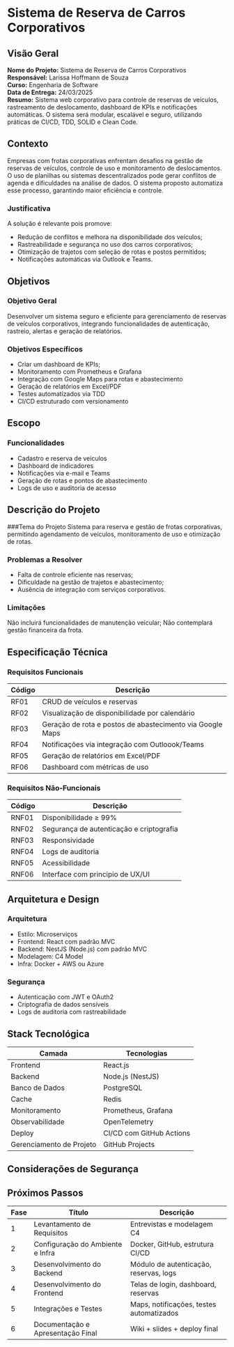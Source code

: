 
# Sistema de Reserva de Carros Corporativos

## Visão Geral

**Nome do Projeto:** Sistema de Reserva de Carros Corporativos  
**Responsável:** Larissa Hoffmann de Souza  
**Curso:** Engenharia de Software  
**Data de Entrega:** 24/03/2025  
**Resumo:** Sistema web corporativo para controle de reservas de veículos, rastreamento de deslocamento, dashboard de KPIs e notificações automáticas. O sistema será modular, escalável e seguro, utilizando práticas de CI/CD, TDD, SOLID e Clean Code.

## Contexto
Empresas com frotas corporativas enfrentam desafios na gestão de reservas de veículos, controle de uso e monitoramento de deslocamentos. O uso de planilhas ou sistemas descentralizados pode gerar conflitos de agenda e dificuldades na análise de dados. O sistema proposto automatiza esse processo, garantindo maior eficiência e controle.

### Justificativa
A solução é relevante pois promove:
- Redução de conflitos e melhora na disponibilidade dos veículos;
- Rastreabilidade e segurança no uso dos carros corporativos;
- Otimização de trajetos com seleção de rotas e postos permitidos;
- Notificações automáticas via Outlook e Teams.

## Objetivos

### Objetivo Geral
Desenvolver um sistema seguro e eficiente para gerenciamento de reservas de veículos corporativos, integrando funcionalidades de autenticação, rastreio, alertas e geração de relatórios.

### Objetivos Específicos
- Criar um dashboard de KPIs;
- Monitoramento com Prometheus e Grafana
- Integração com Google Maps para rotas e abastecimento
- Geração de relatórios em Excel/PDF
- Testes automatizados via TDD
- CI/CD estruturado com versionamento

## Escopo

### Funcionalidades
- Cadastro e reserva de veículos
- Dashboard de indicadores
- Notificações via e-mail e Teams
- Geração de rotas e pontos de abastecimento
- Logs de uso e auditoria de acesso

## Descrição do Projeto

###Tema do Projeto
Sistema para reserva e gestão de frotas corporativas, permitindo agendamento de veículos, monitoramento de uso e otimização de rotas.

### Problemas a Resolver
- Falta de controle eficiente nas reservas;
- Dificuldade na gestão de trajetos e abastecimento;
- Ausência de integração com serviços corporativos.

### Limitações
Não incluirá funcionalidades de manutenção veicular;
Não contemplará gestão financeira da frota.


## Especificação Técnica

### Requisitos Funcionais

| Código | Descrição |
|--------|-----------|
| RF01   | CRUD de veículos e reservas |
| RF02   | Visualização de disponibilidade por calendário |
| RF03   | Geração de rota e postos de abastecimento via Google Maps |
| RF04   | Notificações via integração com Outloook/Teams |
| RF05   | Geração de relatórios em Excel/PDF |
| RF06   | Dashboard com métricas de uso |

### Requisitos Não-Funcionais
| Código | Descrição |
|--------|-----------|
| RNF01   | Disponibilidade ≥ 99% |
| RNF02   | Segurança de autenticação e criptografia |
| RNF03   | Responsividade|
| RNF04   | Logs de auditoria|
| RNF05   | Acessibilidade |
| RNF06   | Interface com principio de UX/UI |


## Arquitetura e Design

### Arquitetura
- Estilo: Microserviços
- Frontend: React com padrão MVC
- Backend: NestJS (Node.js) com padrão MVC
- Modelagem: C4 Model
- Infra: Docker + AWS ou Azure

### Segurança
- Autenticação com JWT e OAuth2
- Criptografia de dados sensíveis
- Logs de auditoria com rastreabilidade

## Stack Tecnológica

| Camada     | Tecnologias                  | 
|------------|------------------------------|
| Frontend   | React.js                     | 
| Backend    | Node.js (NestJS)             | 
| Banco de Dados | PostgreSQL               | 
| Cache      | Redis                        | 
| Monitoramento | Prometheus, Grafana       |
| Observabilidade | OpenTelemetry           | 
| Deploy     | CI/CD com GitHub Actions     | 
| Gerenciamento de Projeto | GitHub Projects | 


##  Considerações de Segurança



## Próximos Passos
| Fase | Título                                   | Descrição |
|------|------------------------------------------|-----------|
| 1    | Levantamento de Requisitos               | Entrevistas e modelagem C4 |
| 2    | Configuração do Ambiente e Infra         | Docker, GitHub, estrutura CI/CD |
| 3    | Desenvolvimento do Backend               | Módulo de autenticação, reservas, logs |
| 4    | Desenvolvimento do Frontend              | Telas de login, dashboard, reservas |
| 5    | Integrações e Testes                     | Maps, notificações, testes automatizados |
| 6    | Documentação e Apresentação Final        | Wiki + slides + deploy final |
